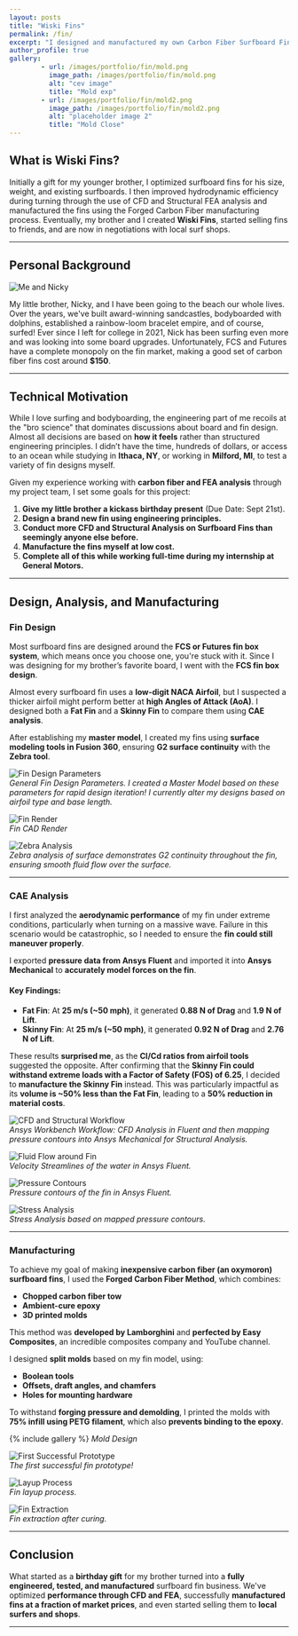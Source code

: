 ```yaml
---
layout: posts
title: "Wiski Fins"
permalink: /fin/
excerpt: "I designed and manufactured my own Carbon Fiber Surfboard Fins as a gift for my little brother"
author_profile: true
gallery:
        - url: /images/portfolio/fin/mold.png
          image_path: /images/portfolio/fin/mold.png
          alt: "cev image"
          title: "Mold exp"
        - url: /images/portfolio/fin/mold2.png
          image_path: /images/portfolio/fin/mold2.png
          alt: "placeholder image 2"
          title: "Mold Close"
---
```


## What is Wiski Fins?

Initially a gift for my younger brother, I optimized surfboard fins for his size, weight, and existing surfboards. I then improved hydrodynamic efficiency during turning through the use of CFD and Structural FEA analysis and manufactured the fins using the Forged Carbon Fiber manufacturing process. Eventually, my brother and I created **Wiski Fins**, started selling fins to friends, and are now in negotiations with local surf shops.

---

## Personal Background  

![Me and Nicky](images/portfolio/fin/nicky.jpg)  

My little brother, Nicky, and I have been going to the beach our whole lives. Over the years, we've built award-winning sandcastles, bodyboarded with dolphins, established a rainbow-loom bracelet empire, and of course, surfed! Ever since I left for college in 2021, Nick has been surfing even more and was looking into some board upgrades. Unfortunately, FCS and Futures have a complete monopoly on the fin market, making a good set of carbon fiber fins cost around **$150**.  

---

## Technical Motivation  

While I love surfing and bodyboarding, the engineering part of me recoils at the "bro science" that dominates discussions about board and fin design. Almost all decisions are based on **how it feels** rather than structured engineering principles. I didn’t have the time, hundreds of dollars, or access to an ocean while studying in **Ithaca, NY**, or working in **Milford, MI**, to test a variety of fin designs myself.  

Given my experience working with **carbon fiber and FEA analysis** through my project team, I set some goals for this project:  

1. **Give my little brother a kickass birthday present** (Due Date: Sept 21st).  
2. **Design a brand new fin using engineering principles.**  
3. **Conduct more CFD and Structural Analysis on Surfboard Fins than seemingly anyone else before.**  
4. **Manufacture the fins myself at low cost.**  
5. **Complete all of this while working full-time during my internship at General Motors.**  

---

## Design, Analysis, and Manufacturing  

### **Fin Design**  

Most surfboard fins are designed around the **FCS or Futures fin box system**, which means once you choose one, you're stuck with it. Since I was designing for my brother’s favorite board, I went with the **FCS fin box design**.  

Almost every surfboard fin uses a **low-digit NACA Airfoil**, but I suspected a thicker airfoil might perform better at **high Angles of Attack (AoA)**. I designed both a **Fat Fin** and a **Skinny Fin** to compare them using **CAE analysis**.  

After establishing my **master model**, I created my fins using **surface modeling tools in Fusion 360**, ensuring **G2 surface continuity** with the **Zebra tool**.  

![Fin Design Parameters](images/portfolio/fin/fin_specs.png)  
*General Fin Design Parameters. I created a Master Model based on these parameters for rapid design iteration! I currently alter my designs based on airfoil type and base length.*  

![Fin Render](images/portfolio/fin/render.png)  
*Fin CAD Render*  

![Zebra Analysis](images/portfolio/fin/zebra.png)  
*Zebra analysis of surface demonstrates G2 continuity throughout the fin, ensuring smooth fluid flow over the surface.*  

---

### **CAE Analysis**  

I first analyzed the **aerodynamic performance** of my fin under extreme conditions, particularly when turning on a massive wave. Failure in this scenario would be catastrophic, so I needed to ensure the **fin could still maneuver properly**.  

I exported **pressure data from Ansys Fluent** and imported it into **Ansys Mechanical** to **accurately model forces on the fin**.  

#### **Key Findings:**  
- **Fat Fin**: At **25 m/s (~50 mph)**, it generated **0.88 N of Drag** and **1.9 N of Lift**.  
- **Skinny Fin**: At **25 m/s (~50 mph)**, it generated **0.92 N of Drag** and **2.76 N of Lift**.  

These results **surprised me**, as the **Cl/Cd ratios from airfoil tools** suggested the opposite. After confirming that the **Skinny Fin could withstand extreme loads with a Factor of Safety (FOS) of 6.25**, I decided to **manufacture the Skinny Fin** instead. This was particularly impactful as its **volume is ~50% less than the Fat Fin**, leading to a **50% reduction in material costs**.  

![CFD and Structural Workflow](images/portfolio/fin/fin_wb.png)  
*Ansys Workbench Workflow: CFD Analysis in Fluent and then mapping pressure contours into Ansys Mechanical for Structural Analysis.*  

![Fluid Flow around Fin](images/portfolio/fin/streamline.png)  
*Velocity Streamlines of the water in Ansys Fluent.*  

![Pressure Contours](images/portfolio/fin/pressure_cont.png)  
*Pressure contours of the fin in Ansys Fluent.*  

![Stress Analysis](images/portfolio/fin/fin_structural.png)  
*Stress Analysis based on mapped pressure contours.*  

---

### **Manufacturing**  

To achieve my goal of making **inexpensive carbon fiber (an oxymoron) surfboard fins**, I used the **Forged Carbon Fiber Method**, which combines:  
- **Chopped carbon fiber tow**  
- **Ambient-cure epoxy**  
- **3D printed molds**  

This method was **developed by Lamborghini** and **perfected by Easy Composites**, an incredible composites company and YouTube channel.  

I designed **split molds** based on my fin model, using:  
- **Boolean tools**  
- **Offsets, draft angles, and chamfers**  
- **Holes for mounting hardware**  

To withstand **forging pressure and demolding**, I printed the molds with **75% infill using PETG filament**, which also **prevents binding to the epoxy**.  

{% include gallery  %}
*Mold Design*

![First Successful Prototype](images/portfolio/fin/tyler_fin.JPG)  
*The first successful fin prototype!*  

![Layup Process](images/portfolio/fin/layup.png)  
*Fin layup process.*  

![Fin Extraction](images/portfolio/fin/exam.png)  
*Fin extraction after curing.*  

---

## **Conclusion**  

What started as a **birthday gift** for my brother turned into a **fully engineered, tested, and manufactured** surfboard fin business. We've optimized **performance through CFD and FEA**, successfully **manufactured fins at a fraction of market prices**, and even started selling them to **local surfers and shops**.  

---

